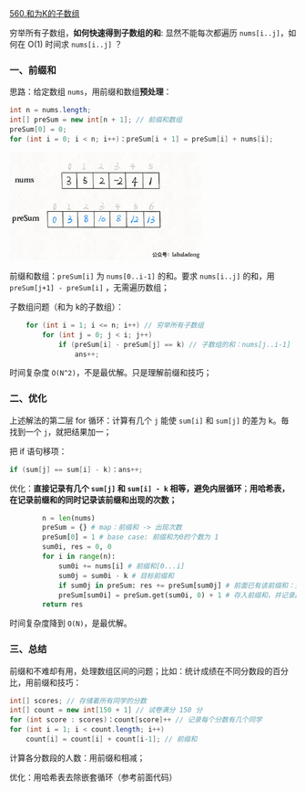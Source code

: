 [560.和为K的子数组](https://leetcode-cn.com/problems/subarray-sum-equals-k)

穷举所有子数组，**如何快速得到子数组的和**: 显然不能每次都遍历 `nums[i..j]`，如何在 O(1) 时间求 `nums[i..j]` ？

### 一、前缀和

思路：给定数组 `nums`，用前缀和数组**预处理**：

```java
int n = nums.length;
int[] preSum = new int[n + 1]; // 前缀和数组
preSum[0] = 0;
for (int i = 0; i < n; i++)：preSum[i + 1] = preSum[i] + nums[i];
```

<img src="../pictures/%E5%89%8D%E7%BC%80%E5%92%8C/1.jpg" style="zoom:33%;" />

前缀和数组：`preSum[i]` 为 `nums[0..i-1]` 的和。要求 `nums[i..j]` 的和，用 `preSum[j+1] - preSum[i]` ，无需遍历数组；

子数组问题（和为 k的子数组）：

```java
    for (int i = 1; i <= n; i++) // 穷举所有子数组
        for (int j = 0; j < i; j++)
            if (preSum[i] - preSum[j] == k) // 子数组的和：nums[j..i-1]
                ans++;
```

时间复杂度 `O(N^2)`，不是最优解。只是理解前缀和技巧；

### 二、优化

上述解法的第二层 for 循环：计算有几个 `j` 能使 `sum[i]` 和 `sum[j]` 的差为 k。毎找到一个 `j`，就把结果加一；

把 if 语句移项：

```java
if (sum[j] == sum[i] - k)：ans++;
```

优化：**直接记录有几个 `sum[j]` 和 `sum[i] - k` 相等，避免内层循环**；**用哈希表，在记录前缀和的同时记录该前缀和出现的次数；**

```python
        n = len(nums)
        preSum = {} # map：前缀和 -> 出现次数
        preSum[0] = 1 # base case: 前缀和为0的个数为 1
        sum0i, res = 0, 0
        for i in range(n):
            sum0i += nums[i] # 前缀和[0...i]
            sum0j = sum0i - k # 目标前缀和
            if sum0j in preSum: res += preSum[sum0j] # 前面已有该前缀和：更新答案
            preSum[sum0i] = preSum.get(sum0i, 0) + 1 # 存入前缀和，并记录出现次数
        return res
```

时间复杂度降到 `O(N)`，是最优解。

### 三、总结

前缀和不难却有用，处理数组区间的问题；比如：统计成绩在不同分数段的百分比，用前缀和技巧：

```java
int[] scores; // 存储着所有同学的分数
int[] count = new int[150 + 1] // 试卷满分 150 分
for (int score : scores)：count[score]++ // 记录每个分数有几个同学
for (int i = 1; i < count.length; i++)
    count[i] = count[i] + count[i-1]; // 前缀和
```

计算各分数段的人数：用前缀和相减；

优化：用哈希表去除嵌套循环（参考前面代码）


